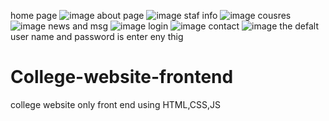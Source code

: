 home page
![image](https://github.com/user-attachments/assets/da839ea5-28a8-4a2a-a4b9-0a85bd91be67)
about page
![image](https://github.com/user-attachments/assets/38e2954d-2b7f-429f-af38-37ddf8f0bc8b)
staf info
![image](https://github.com/user-attachments/assets/6d23e285-d50b-491f-86e9-7b8ee16aea35)
cousres
![image](https://github.com/user-attachments/assets/e93fe418-5356-430b-9d61-82a74e96ce91)
news and msg
![image](https://github.com/user-attachments/assets/0d83b8fd-6773-43d8-ba1e-e1ab2efa8301)
login
![image](https://github.com/user-attachments/assets/31f511d3-ea9e-48a0-9a30-cfc816a5068d)
contact
![image](https://github.com/user-attachments/assets/75613f93-f4e5-4e01-aab1-8b21a6342ef3)
the defalt user name and password is enter eny thig
# College-website-frontend
college website only front end using HTML,CSS,JS
